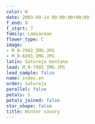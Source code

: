 ```yaml
---
color: W
date: 2003-09-14 00:00:00+00:00
f_end: 8
f_start: 7
family: Lamiaceae
flower_type: C
image:
- M_0-7002_IMG.JPG
- M_9-6991_IMG.JPG
latin: Satureja montana
lead: M_0-7002_IMG.JPG
lead_sample: false
name: index.en
order: Satureja
parallel: false
petals: 5
petals_joined: false
star_shape: false
title: Winter savory
---
```

